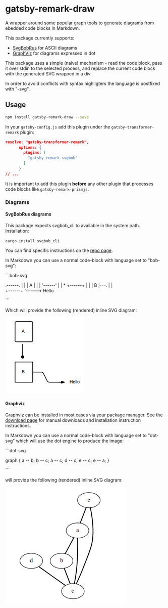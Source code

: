 # gatsby-remark-draw

A wrapper around some popular graph tools to generate diagrams from ebedded code blocks in Markdown.

This package currently supports:

* [SvgBobRus][bobrus] for ASCII diagrams 
* [GraphViz][graphviz] for diagrams expressed in dot 

This package uses a simple (naive) mechanism - read the code block, pass it over stdin to the selected process, and replace the current code block with the generated SVG wrapped in a div.

In order to avoid conflicts with syntax highligters the language is postfixed with "-svg".

## Usage

```bash
npm install gatsby-remark-draw --save
```



In your `gatsby-config.js` add this plugin under the `gatsby-transformer-remark` plugin:

```json
resolve: "gatsby-transformer-remark",
      options: {
        plugins: [
          "gatsby-remark-svgbob"
        ]
      }
// ...
```



It is important to add this plugin **before** any other plugin that processes code blocks like `gatsby-remark-prismjs`.

### Diagrams 

#### SvgBobRus diagrams

This package expects svgbob_cli to available in the system path.  Installation: 

`cargo install svgbob_cli`

You can find specific instructions on the [repo page][bobrus].

In Markdown you can use a normal code-block with language set to "bob-svg":

\`\`\`bob-svg

  .------.
  |      |
  |  A   |
  |      |
  '------'
     |
     |
     *
  +------+
  |      |
  |  B   |---.
  |      |    \
  +------+     '----->  Hello

\`\`\`

Which will provide the following (rendered) inline SVG diagram:

![Bob diagram](bobrus.png)



#### Graphviz

Graphviz can be installed in most cases via your package manager.  See the [download page][graphviz-download] for manual downloads and installation instruction instructions.

In Markdown you can use a normal code-block with language set to "dot-svg" which will use the dot engine to produce the image:

\`\`\`dot-svg

graph {
    a -- b;
    b -- c;
    a -- c;
    d -- c;
    e -- c;
    e -- a;
}

\`\`\`

will provide the following (rendered) inline SVG diagram:

![Graphviz output](graphviz.png)


[bobrus]: https://github.com/ivanceras/svgbobrus
[graphviz]: https://www.graphviz.org/
[graphviz-download]: https://www.graphviz.org/download/